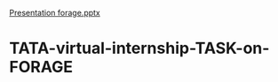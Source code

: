 [Presentation forage.pptx](https://github.com/everwhereDATA/virtual-internship-task-TATA-/files/10778366/Presentation.forage.pptx)
# TATA-virtual-internship-TASK-on-FORAGE
